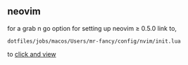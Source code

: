 ## neovim

for a grab n go option for setting up neovim ≥ 0.5.0 link to,

```
dotfiles/jobs/macos/Users/mr-fancy/config/nvim/init.lua
```

to [click and view][lnk1]


[lnk1]: <https://github.com/ipatch/dotfiles/blob/8eaeac85c1903d7432ca1dc24d2190bd93efb767/jobs/macos/Users/mr-fancy/config/nvim/init.lua>
